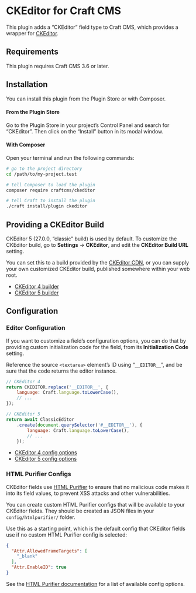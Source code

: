 # CKEditor for Craft CMS

This plugin adds a “CKEditor” field type to Craft CMS, which provides a wrapper for [CKEditor](https://ckeditor.com/).

## Requirements

This plugin requires Craft CMS 3.6 or later.

## Installation

You can install this plugin from the Plugin Store or with Composer.

#### From the Plugin Store

Go to the Plugin Store in your project’s Control Panel and search for “CKEditor”. Then click on the “Install” button in its modal window.

#### With Composer

Open your terminal and run the following commands:

```bash
# go to the project directory
cd /path/to/my-project.test

# tell Composer to load the plugin
composer require craftcms/ckeditor

# tell Craft to install the plugin
./craft install/plugin ckeditor
```

## Providing a CKEditor Build

CKEditor 5 (27.0.0, “classic” build) is used by default. To customize the CKEditor build, go to **Settings** → **CKEditor**, and edit the **CKEditor Build URL** setting.

You can set this to a build provided by the [CKEditor CDN](https://cdn.ckeditor.com/), or you can supply your own customized CKEditor build, published somewhere within your web root.

- [CKEditor 4 builder](https://ckeditor.com/cke4/builder)
- [CKEditor 5 builder](https://ckeditor.com/ckeditor-5/online-builder/)

## Configuration

### Editor Configuration

If you want to customize a field’s configuration options, you can do that by providing custom initialization code for the field, from its **Initialization Code** setting.

Reference the source `<textarea>` element’s ID using “`__EDITOR__`”, and be sure that the code returns the editor instance.

```js
// CKEditor 4
return CKEDITOR.replace('__EDITOR__', {
    language: Craft.language.toLowerCase(),
    // ...
});

// CKEditor 5
return await ClassicEditor
    .create(document.querySelector('#__EDITOR__'), {
        language: Craft.language.toLowerCase(),
        // ...
    });
```

- [CKEditor 4 config options](https://ckeditor.com/docs/ckeditor4/latest/api/CKEDITOR_config.html)
- [CKEditor 5 config options](https://ckeditor.com/docs/ckeditor5/latest/api/module_core_editor_editorconfig-EditorConfig.html)

### HTML Purifier Configs

CKEditor fields use [HTML Purifier](http://htmlpurifier.org) to ensure that no malicious code makes it into its field values, to prevent XSS attacks
and other vulnerabilities.

You can create custom HTML Purifier configs that will be available to your CKEditor fields. They should be created as JSON files in
your `config/htmlpurifier/` folder.

Use this as a starting point, which is the default config that CKEditor fields use if no custom HTML Purifier config is selected:

```json
{
  "Attr.AllowedFrameTargets": [
    "_blank"
  ],
  "Attr.EnableID": true
}
```

See the [HTML Purifier documentation](http://htmlpurifier.org/live/configdoc/plain.html) for a list of available config options.
